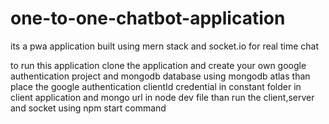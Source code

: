 # one-to-one-chatbot-application
its a pwa application built using mern stack and socket.io for real time chat



to run this application clone the application and create your own google authentication project and mongodb database using mongodb atlas 
than place the google authentication clientId credential in constant folder in client application and mongo url in node dev file 
than run the client,server and socket using npm start command
